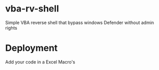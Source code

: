 # vba-rv-shell
Simple VBA reverse shell that bypass windows Defender without admin rights
# Deployment
Add your code in a Excel Macro's
